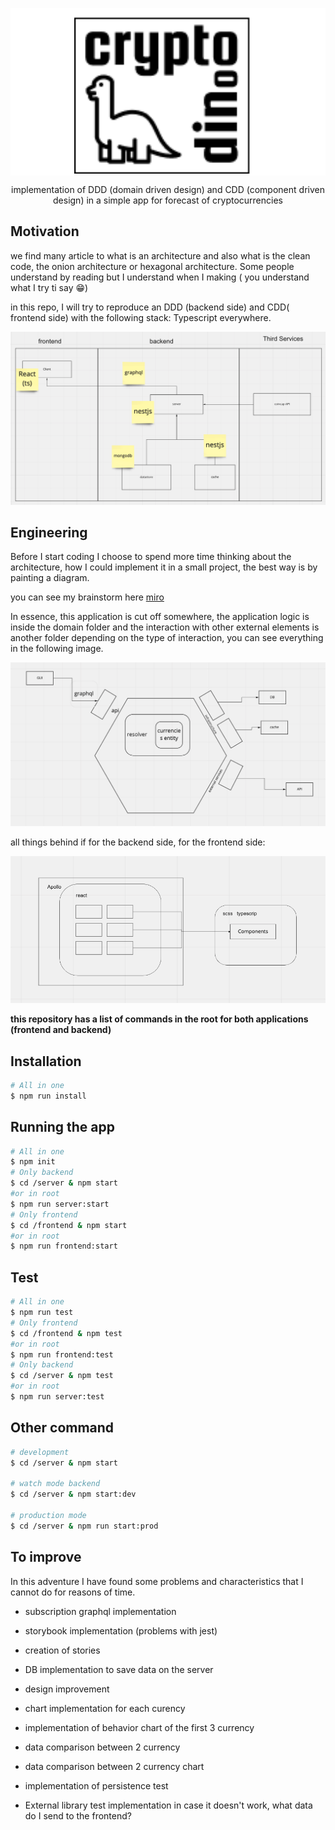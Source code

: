 <p style="background: white" align="center">
  <a href="http://mar1n.com" target="blank" ><img src="./public/assets/logo_square.png"  width="300" alt="Crypto dino Logo" /></a>
</p>

<p align="center">implementation of DDD (domain driven design) and CDD (component driven design) in a simple app for forecast of cryptocurrencies</p>

## Motivation

we find many article to what is an architecture and also what is the clean code, the onion architecture or hexagonal architecture. Some people understand by reading but I understand when I making ( you understand what I try ti say 😁)

in this repo, I will try to reproduce an DDD (backend side) and CDD( frontend side) with the following stack: Typescript everywhere.

![all stack](./public/assets/stack.png)

## Engineering

Before I start coding I choose to spend more time thinking about the architecture, how I could implement it in a small project, the best way is by painting a diagram.

you can see my brainstorm here [miro](https://miro.com/app/board/o9J_llP5RqU=/?invite_link_id=828246920801)

In essence, this application is cut off somewhere, the application logic is inside the domain folder and the interaction with other external elements is another folder depending on the type of interaction, you can see everything in the following image.

![all stack](./public/assets/ddd.png)

all things behind if for the backend side, for the frontend side:

![all stack](./public/assets/CDD.png)

**this repository has a list of commands in the root for both applications (frontend and backend)**

## Installation

```bash
# All in one
$ npm run install
```

## Running the app

```bash
# All in one
$ npm init
# Only backend
$ cd /server & npm start
#or in root
$ npm run server:start
# Only frontend
$ cd /frontend & npm start
#or in root
$ npm run frontend:start
```

## Test

```bash
# All in one
$ npm run test
# Only frontend
$ cd /frontend & npm test
#or in root
$ npm run frontend:test
# Only backend
$ cd /server & npm test
#or in root
$ npm run server:test

```

## Other command

```bash
# development
$ cd /server & npm start

# watch mode backend
$ cd /server & npm start:dev

# production mode
$ cd /server & npm run start:prod
```

## To improve

In this adventure I have found some problems and characteristics that I cannot do for reasons of time.

-   subscription graphql implementation
-   storybook implementation (problems with jest)
-   creation of stories
-   DB implementation to save data on the server
-   design improvement
-   chart implementation for each curency
-   implementation of behavior chart of the first 3 currency
-   data comparison between 2 currency
-   data comparison between 2 currency chart
-   implementation of persistence test

-   External library test implementation in case it doesn't work, what data do I send to the frontend?
